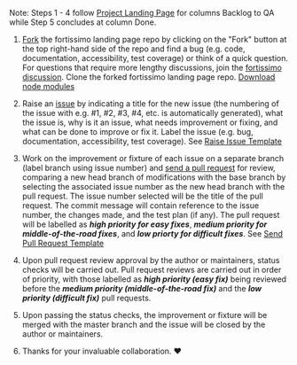Note: Steps 1 - 4 follow [Project Landing Page](https://github.com/fortissimo-ff/fortissimo-landing-page/projects/1) for columns Backlog to QA while Step 5 concludes at column Done.

1) [Fork](https://drive.google.com/file/d/1QL5jKdX-bcCAi48rcFNsbrKYAPGzx7dz/view?usp=sharing) the fortissimo landing page repo by clicking on the "Fork" button at the top right-hand side of the repo and 
find a bug (e.g. code, documentation, accessibility, test coverage) or think of a quick question. 
For questions that require more lengthy discussions, join the [fortissimo discussion](https://github.com/orgs/fortissimo-ff/teams/tech-ninjas).
Clone the forked fortissimo landing page repo. [Download node modules](https://drive.google.com/file/d/1Dh7HVKNSuif_rKufHJex_wQZPSeXNUWc/view?usp=sharing)

2) Raise an [issue](https://github.com/fortissimo-ff/fortissimo-landing-page/issues/new) by indicating a title for the new issue (the numbering of the issue with e.g. #1, #2, #3, #4, etc. is automatically generated), what the issue is, why is it an issue, what needs improvement or fixing, and what can be done to improve or fix it. Label the issue (e.g. bug, documentation, accessibility, test coverage). See [Raise Issue Template](https://drive.google.com/file/d/14ptmAJZ1H7U5UvbssSQn-kbvUGXmi7Ta/view?usp=sharing)

3) Work on the improvement or fixture of each issue on a separate branch (label branch using issue number) and [send a pull request](https://github.com/fortissimo-ff/fortissimo-landing-page/compare) for review, 
comparing a new head branch of modifications with the base branch by selecting the associated issue number as the new head branch with the pull request. 
The issue number selected will be the title of the pull request. The commit message will contain reference to the issue number, the changes made, and the test plan (if any). 
The pull request will be labelled as **_high priority for easy fixes_**, **_medium priority for middle-of-the-road fixes_**, and **_low priorty for difficult fixes_**. 
See [Send Pull Request Template](https://drive.google.com/file/d/1nxVJR6EqjN7oj24ZbuXUz52hlWjLoWD-/view?usp=sharing)

4) Upon pull request review approval by the author or maintainers, status checks will be carried out. 
Pull request reviews are carried out in order of priority, with those labelled as 
**_high priority (easy fix)_** being reviewed before the **_medium priority (middle-of-the-road fix)_** and the **_low priority (difficult fix)_** pull requests.

5) Upon passing the status checks, the improvement or fixture will be merged with the master branch and the issue will be closed by the author or maintainers.
 
6) Thanks for your invaluable collaboration. :heart:
